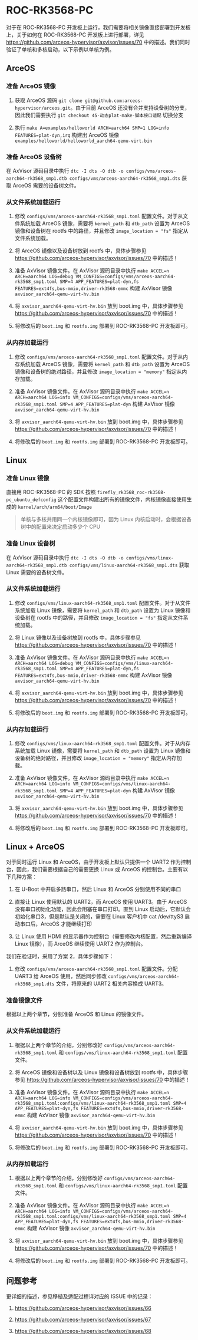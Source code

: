 # ROC-RK3568-PC

对于在 ROC-RK3568-PC 开发板上运行，我们需要将相关镜像直接部署到开发板上，关于如何在 ROC-RK3568-PC 开发板上进行部署，详见 https://github.com/arceos-hypervisor/axvisor/issues/70 中的描述。我们同时验证了单核和多核启动，以下示例以单核为例。

## ArceOS

### 准备 ArceOS 镜像

1. 获取 ArceOS 源码 `git clone git@github.com:arceos-hypervisor/arceos.git`。由于目前 ArceOS 还没有合并支持设备树的分支，因此我们需要执行 `git checkout 45-动态plat-make-脚本接口适配` 切换分支

2. 执行 `make A=examples/helloworld ARCH=aarch64 SMP=1 LOG=info FEATURES=plat-dyn,irq` 构建出 ArceOS 镜像 `examples/helloworld/helloworld_aarch64-qemu-virt.bin`

### 准备 ArceOS 设备树

在 AxVisor 源码目录中执行 `dtc -I dts -O dtb -o configs/vms/arceos-aarch64-rk3568_smp1.dtb configs/vms/arceos-aarch64-rk3568_smp1.dts` 获取 ArceOS 需要的设备树文件。

### 从文件系统加载运行

1. 修改 `configs/vms/arceos-aarch64-rk3568_smp1.toml` 配置文件。对于从文件系统加载 ArceOS 镜像，需要将 `kernel_path` 和 `dtb_path` 设置为 ArceOS 镜像和设备树在 rootfs 中的路径，并且修改 `image_location = "fs"` 指定从文件系统加载。

2. 将 ArceOS 镜像以及设备树放到 rootfs 中，具体步骤参见 https://github.com/arceos-hypervisor/axvisor/issues/70 中的描述！

3. 准备 AxVisor 镜像文件。在 AxVisor 源码目录中执行 `make ACCEL=n ARCH=aarch64 LOG=debug VM_CONFIGS=configs/vms/arceos-aarch64-rk3568_smp1.toml SMP=4 APP_FEATURES=plat-dyn,fs FEATURES=ext4fs,bus-mmio,driver-rk3568-emmc` 构建 AxVisor 镜像 `axvisor_aarch64-qemu-virt-hv.bin`

4. 将 `axvisor_aarch64-qemu-virt-hv.bin` 放到 boot.img 中，具体步骤参见 https://github.com/arceos-hypervisor/axvisor/issues/70 中的描述！

5. 将修改后的 `boot.img` 和 `rootfs.img` 部署到 ROC-RK3568-PC 开发板即可。

### 从内存加载运行

1. 修改 `configs/vms/arceos-aarch64-rk3568_smp1.toml` 配置文件。对于从内存系统加载 ArceOS 镜像，需要将 `kernel_path` 和 `dtb_path` 设置为 ArceOS 镜像和设备树的绝对路径，并且修改 `image_location = "memory"` 指定从内存加载。

2. 准备 AxVisor 镜像文件。在 AxVisor 源码目录中执行 `make ACCEL=n ARCH=aarch64 LOG=info VM_CONFIGS=configs/vms/arceos-aarch64-rk3568_smp1.toml SMP=4 APP_FEATURES=plat-dyn` 构建 AxVisor 镜像 `axvisor_aarch64-qemu-virt-hv.bin`

3. 将 `axvisor_aarch64-qemu-virt-hv.bin` 放到 boot.img 中，具体步骤参见 https://github.com/arceos-hypervisor/axvisor/issues/70 中的描述！

4. 将修改后的 `boot.img` 和 `rootfs.img` 部署到 ROC-RK3568-PC 开发板即可。

## Linux

### 准备 Linux 镜像

直接用 ROC-RK3568-PC 的 SDK 按照 `firefly_rk3568_roc-rk3568-pc_ubuntu_defconfig` 这个配置文件构建出所有的镜像文件，内核镜像直接使用生成的 `kernel/arch/arm64/boot/Image`

> 单核与多核共用同一个内核镜像即可，因为 Linux 内核启动时，会根据设备树中的配置来决定启动多少个 CPU

### 准备 Linux 设备树

在 AxVisor 源码目录中执行 `dtc -I dts -O dtb -o configs/vms/linux-aarch64-rk3568_smp1.dtb configs/vms/linux-aarch64-rk3568_smp1.dts` 获取 Linux 需要的设备树文件。

### 从文件系统加载运行

1. 修改 `configs/vms/linux-aarch64-rk3568_smp1.toml` 配置文件。对于从文件系统加载 Linux 镜像，需要将 `kernel_path` 和 `dtb_path` 设置为 Linux 镜像和设备树在 rootfs 中的路径，并且修改 `image_location = "fs"` 指定从文件系统加载。

2. 将 Linux 镜像以及设备树放到 rootfs 中，具体步骤参见 https://github.com/arceos-hypervisor/axvisor/issues/70 中的描述！

3. 准备 AxVisor 镜像文件。在 AxVisor 源码目录中执行 `make ACCEL=n ARCH=aarch64 LOG=debug VM_CONFIGS=configs/vms/linux-aarch64-rk3568_smp1.toml SMP=4 APP_FEATURES=plat-dyn,fs FEATURES=ext4fs,bus-mmio,driver-rk3568-emmc` 构建 AxVisor 镜像 `axvisor_aarch64-qemu-virt-hv.bin`

4. 将 `axvisor_aarch64-qemu-virt-hv.bin` 放到 boot.img 中，具体步骤参见 https://github.com/arceos-hypervisor/axvisor/issues/70 中的描述！

5. 将修改后的 `boot.img` 和 `rootfs.img` 部署到 ROC-RK3568-PC 开发板即可。

### 从内存加载运行

1. 修改 `configs/vms/linux-aarch64-rk3568_smp1.toml` 配置文件。对于从内存系统加载 Linux 镜像，需要将 `kernel_path` 和 `dtb_path` 设置为 Linux 镜像和设备树的绝对路径，并且修改 `image_location = "memory"` 指定从内存加载。

2. 准备 AxVisor 镜像文件。在 AxVisor 源码目录中执行 `make ACCEL=n ARCH=aarch64 LOG=info VM_CONFIGS=configs/vms/linux-aarch64-rk3568_smp1.toml SMP=4 APP_FEATURES=plat-dyn` 构建 AxVisor 镜像 `axvisor_aarch64-qemu-virt-hv.bin`

3. 将 `axvisor_aarch64-qemu-virt-hv.bin` 放到 boot.img 中，具体步骤参见 https://github.com/arceos-hypervisor/axvisor/issues/70 中的描述！

4. 将修改后的 `boot.img` 和 `rootfs.img` 部署到 ROC-RK3568-PC 开发板即可。


## Linux + ArceOS

对于同时运行 Linux 和 ArceOS，由于开发板上默认只提供一个 UART2 作为控制台，因此，我们需要根据自己的需要更换 Linux 或 ArceOS 的控制台。主要有以下几种方案：

1. 在 U-Boot 中开启多路串口，然后 Linux 和 ArceOS 分别使用不同的串口

2. 直接让 Linux 使用默认的 UART2，而 ArceOS 使用 UART3。由于 ArceOS 没有串口初始化功能，因此会阻塞在串口打印。直到 Linux 启动后，它默认会初始化串口3，但是默认是关闭的，需要在 Linux 客户机中 cat /dev/ttyS3 启动串口后，ArceOS 才能继续打印

3. 让 Linux 使用 HDMI 的显示器作为控制台（需要修改内核配置，然后重新编译 Linux 镜像），而 ArceOS 继续使用 UART2 作为控制台。

我们在验证时，采用了方案 2，具体步骤如下：

1. 修改 `configs/vms/arceos-aarch64-rk3568_smp1.toml` 配置文件。分配 UART3 给 ArceOS 使用，然后同步修改 `configs/vms/arceos-aarch64-rk3568_smp1.dts` 文件，将原来的 UART2 相关内容换成 UART3。

### 准备镜像文件

根据以上两个章节，分别准备 ArceOS 和 Linux 的镜像文件。

### 从文件系统加载运行

1. 根据以上两个章节的介绍，分别修改好 `configs/vms/arceos-aarch64-rk3568_smp1.toml` 和 `configs/vms/linux-aarch64-rk3568_smp1.toml` 配置文件。

2. 将 ArceOS 镜像和设备树以及 Linux 镜像和设备树放到 rootfs 中，具体步骤参见 https://github.com/arceos-hypervisor/axvisor/issues/70 中的描述！

3. 准备 AxVisor 镜像文件。在 AxVisor 源码目录中执行 `make ACCEL=n ARCH=aarch64 LOG=info VM_CONFIGS=configs/vms/arceos-aarch64-rk3568_smp1.toml:configs/vms/linux-aarch64-rk3568_smp1.toml SMP=4 APP_FEATURES=plat-dyn,fs FEATURES=ext4fs,bus-mmio,driver-rk3568-emmc` 构建 AxVisor 镜像 `axvisor_aarch64-qemu-virt-hv.bin`

4. 将 `axvisor_aarch64-qemu-virt-hv.bin` 放到 boot.img 中，具体步骤参见 https://github.com/arceos-hypervisor/axvisor/issues/70 中的描述！

5. 将修改后的 `boot.img` 和 `rootfs.img` 部署到 ROC-RK3568-PC 开发板即可。

### 从内存加载运行

1. 根据以上两个章节的介绍，分别修改好 `configs/vms/arceos-aarch64-rk3568_smp1.toml` 和 `configs/vms/linux-aarch64-rk3568_smp1.toml` 配置文件。

2. 准备 AxVisor 镜像文件。在 AxVisor 源码目录中执行 `make ACCEL=n ARCH=aarch64 LOG=info VM_CONFIGS=configs/vms/arceos-aarch64-rk3568_smp1.toml:configs/vms/linux-aarch64-rk3568_smp1.toml SMP=4 APP_FEATURES=plat-dyn,fs FEATURES=ext4fs,bus-mmio,driver-rk3568-emmc` 构建 AxVisor 镜像 `axvisor_aarch64-qemu-virt-hv.bin`

3. 将 `axvisor_aarch64-qemu-virt-hv.bin` 放到 boot.img 中，具体步骤参见 https://github.com/arceos-hypervisor/axvisor/issues/70 中的描述！

4. 将修改后的 `boot.img` 和 `rootfs.img` 部署到 ROC-RK3568-PC 开发板即可。

## 问题参考

更详细的描述，参见移植及适配过程详对应的 ISSUE 中的记录：

1. https://github.com/arceos-hypervisor/axvisor/issues/66

2. https://github.com/arceos-hypervisor/axvisor/issues/67

3. https://github.com/arceos-hypervisor/axvisor/issues/68
